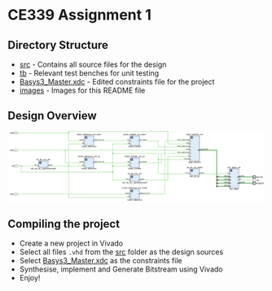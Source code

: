 # CE339 Assignment 1

## Directory Structure
- [src](./src/) - Contains all source files for the design
- [tb](./tb/) - Relevant test benches for unit testing
- [Basys3_Master.xdc](./Basys3_Master.xdc) - Edited constraints file for the project
- [images](./images) - Images for this README file

## Design Overview

![schematic](./images/schematic.png)

## Compiling the project

- Create a new project in Vivado
- Select all files `.vhd` from the [src](./src) folder as the design sources
- Select [Basys3_Master.xdc](./Basys3_Master.xdc) as the constraints file
- Synthesise, implement and Generate Bitstream using Vivado
- Enjoy!